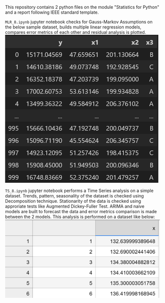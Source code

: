 This repository contains 2 python files on the module "Statistics for Python" and a report following IEEE standard template. 

`MLR_8.ipynb` jupyter notebook checks for Gauss-Markov Assumptions on the below sample dataset, builds multiple linear regression models, compares error metrics of each other and residual analysis is plotted.
![alt text](image.png) 

`TS_8.ipynb` jupyter notebook performs a Time Series analysis on a simple dataset. Trends, pattern, seasonality of the dataset is checked using Decomposition technique. Stationarity of the data is checked using approriate tests like Augmented Dickey-Fuller Test. ARIMA and naive models are built to forecast the data and error metrics comparison is made between the 2 models. This analysis is performed on a dataset like below:
![alt text](image-1.png)


